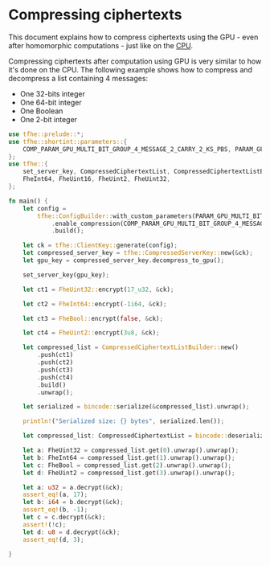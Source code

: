 # Compressing ciphertexts

This document explains how to compress ciphertexts using the GPU - even after homomorphic computations - just like on the [CPU](../../fhe-computation/data-handling/compress.md#compression-ciphertexts-after-some-homomorphic-computation).

Compressing ciphertexts after computation using GPU is very similar to how it's done on the CPU. The following example shows how to compress and decompress a list containing 4 messages:

* One 32-bits integer
* One 64-bit integer
* One Boolean
* One 2-bit integer

```rust
use tfhe::prelude::*;
use tfhe::shortint::parameters::{
    COMP_PARAM_GPU_MULTI_BIT_GROUP_4_MESSAGE_2_CARRY_2_KS_PBS, PARAM_GPU_MULTI_BIT_GROUP_4_MESSAGE_2_CARRY_2_KS_PBS,
};
use tfhe::{
    set_server_key, CompressedCiphertextList, CompressedCiphertextListBuilder, FheBool,
    FheInt64, FheUint16, FheUint2, FheUint32,
};

fn main() {
    let config =
        tfhe::ConfigBuilder::with_custom_parameters(PARAM_GPU_MULTI_BIT_GROUP_4_MESSAGE_2_CARRY_2_KS_PBS)
            .enable_compression(COMP_PARAM_GPU_MULTI_BIT_GROUP_4_MESSAGE_2_CARRY_2_KS_PBS)
            .build();

    let ck = tfhe::ClientKey::generate(config);
    let compressed_server_key = tfhe::CompressedServerKey::new(&ck);
    let gpu_key = compressed_server_key.decompress_to_gpu();

    set_server_key(gpu_key);

    let ct1 = FheUint32::encrypt(17_u32, &ck);

    let ct2 = FheInt64::encrypt(-1i64, &ck);

    let ct3 = FheBool::encrypt(false, &ck);

    let ct4 = FheUint2::encrypt(3u8, &ck);

    let compressed_list = CompressedCiphertextListBuilder::new()
        .push(ct1)
        .push(ct2)
        .push(ct3)
        .push(ct4)
        .build()
        .unwrap();

    let serialized = bincode::serialize(&compressed_list).unwrap();

    println!("Serialized size: {} bytes", serialized.len());

    let compressed_list: CompressedCiphertextList = bincode::deserialize(&serialized).unwrap();

    let a: FheUint32 = compressed_list.get(0).unwrap().unwrap();
    let b: FheInt64 = compressed_list.get(1).unwrap().unwrap();
    let c: FheBool = compressed_list.get(2).unwrap().unwrap();
    let d: FheUint2 = compressed_list.get(3).unwrap().unwrap();

    let a: u32 = a.decrypt(&ck);
    assert_eq!(a, 17);
    let b: i64 = b.decrypt(&ck);
    assert_eq!(b, -1);
    let c = c.decrypt(&ck);
    assert!(!c);
    let d: u8 = d.decrypt(&ck);
    assert_eq!(d, 3);

}
```
